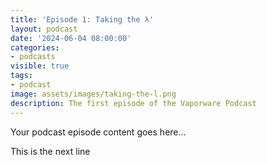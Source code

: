 ```yaml
---
title: 'Episode 1: Taking the λ'
layout: podcast
date: '2024-06-04 08:00:00'
categories:
- podcasts
visible: true
tags:
- podcast
image: assets/images/taking-the-l.png
description: The first episode of the Vaporware Podcast
---
```


Your podcast episode content goes here...

This is the next line

